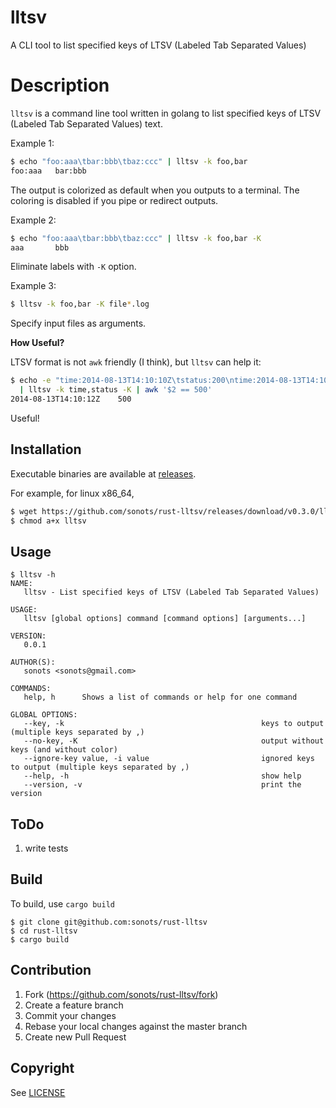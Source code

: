 # lltsv

A CLI tool to list specified keys of LTSV (Labeled Tab Separated Values)

# Description

`lltsv` is a command line tool written in golang to list specified keys of LTSV (Labeled Tab Separated Values) text.

Example 1:

```bash
$ echo "foo:aaa\tbar:bbb\tbaz:ccc" | lltsv -k foo,bar
foo:aaa   bar:bbb
```

The output is colorized as default when you outputs to a terminal.
The coloring is disabled if you pipe or redirect outputs.

Example 2:

```bash
$ echo "foo:aaa\tbar:bbb\tbaz:ccc" | lltsv -k foo,bar -K
aaa       bbb
```

Eliminate labels with `-K` option.

Example 3:

```bash
$ lltsv -k foo,bar -K file*.log
```

Specify input files as arguments.

**How Useful?**

LTSV format is not `awk` friendly (I think), but `lltsv` can help it:

```bash
$ echo -e "time:2014-08-13T14:10:10Z\tstatus:200\ntime:2014-08-13T14:10:12Z\tstatus:500" \
  | lltsv -k time,status -K | awk '$2 == 500'
2014-08-13T14:10:12Z    500
```

Useful!

## Installation

Executable binaries are available at [releases](https://github.com/sonots/rust-lltsv/releases).

For example, for linux x86_64,

```bash
$ wget https://github.com/sonots/rust-lltsv/releases/download/v0.3.0/lltsv_linux_amd64 -O lltsv
$ chmod a+x lltsv
```

## Usage

```
$ lltsv -h
NAME:
   lltsv - List specified keys of LTSV (Labeled Tab Separated Values)

USAGE:
   lltsv [global options] command [command options] [arguments...]

VERSION:
   0.0.1

AUTHOR(S):
   sonots <sonots@gmail.com>

COMMANDS:
   help, h      Shows a list of commands or help for one command

GLOBAL OPTIONS:
   --key, -k                                            keys to output (multiple keys separated by ,)
   --no-key, -K                                         output without keys (and without color)
   --ignore-key value, -i value                         ignored keys to output (multiple keys separated by ,)
   --help, -h                                           show help
   --version, -v                                        print the version
```

## ToDo

1. write tests

## Build

To build, use `cargo build`

```
$ git clone git@github.com:sonots/rust-lltsv
$ cd rust-lltsv
$ cargo build
```

## Contribution

1. Fork (https://github.com/sonots/rust-lltsv/fork)
2. Create a feature branch
3. Commit your changes
4. Rebase your local changes against the master branch
7. Create new Pull Request

## Copyright

See [LICENSE](./LICENSE)

